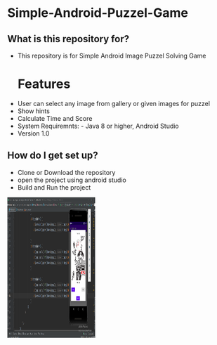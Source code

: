 # Simple-Android-Puzzel-Game
<h2>What is this repository for?</h2>
<ul>
    <li>This repository is for Simple Android Image Puzzel Solving Game</li>
    <h1>Features</h1>
    <li>User can select any image from gallery or given images for puzzel</li>
    <li>Show hints</li>
    <li> Calculate Time and Score</li>
    <li>System Requiremnts: - Java 8 or higher, Android Studio</li>
    <li>Version 1.0</li>
</ul>
<h2>How do I get set up?</h2>
<ul>
    <li>Clone or Download the repository</li>
    <li>open the project using android studio</li>
    <li>Build and Run the project</li>
</ul>
<img src="images/Screenshot (519).png" alt="loading screenshot"  width="200" height="320"/></th>
